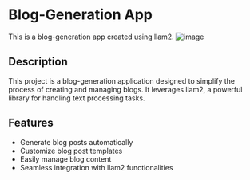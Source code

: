 # Blog-Generation App

This is a blog-generation app created using llam2.
![image](https://github.com/VandanaJada/Blog_Generation_App/assets/85215744/0ee35bd2-1664-4617-91a3-171b0441d53d)

## Description

This project is a blog-generation application designed to simplify the process of creating and managing blogs. It leverages llam2, a powerful library for handling text processing tasks.

## Features

- Generate blog posts automatically
- Customize blog post templates
- Easily manage blog content
- Seamless integration with llam2 functionalities





